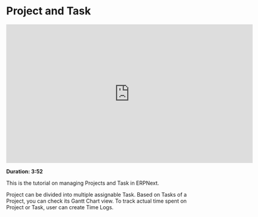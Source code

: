 # Project and Task

<iframe width="660" height="371" src="https://www.youtube.com/embed/_fjFnEjvGt8" frameborder="0" allowfullscreen></iframe>

**Duration: 3:52**

This is the tutorial on managing Projects and Task in ERPNext.

Project can be divided into multiple assignable Task. Based on Tasks of a Project, you can check its Gantt Chart view. To track actual time spent on Project or Task, user can create Time Logs.
